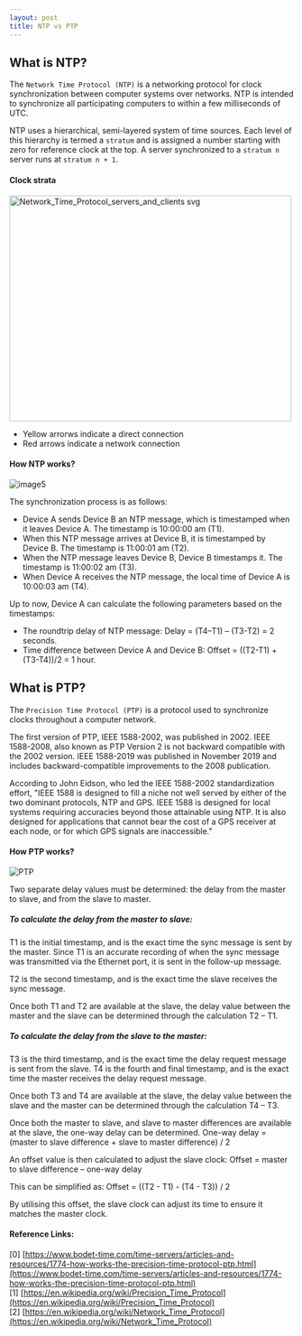 ```yaml
---
layout: post
title: NTP vs PTP
---
```


## What is NTP? 

The `Network Time Protocol (NTP)` is a networking protocol for clock synchronization between computer systems 
over networks. NTP is intended to synchronize all participating computers to within a few milliseconds of UTC. 

NTP uses a hierarchical, semi-layered system of time sources. Each level of this hierarchy is termed a `stratum`
and is assigned a number starting with zero for reference clock at the top. A server synchronized to a `stratum n`
server runs at `stratum n + 1`. 

#### Clock strata

<img src="https://user-images.githubusercontent.com/30589773/230826311-a1513df1-c433-4795-923a-c4483ffe6032.png" width = "500" height = "400" alt="Network_Time_Protocol_servers_and_clients svg" align=center />

* Yellow arrorws indicate a direct connection
* Red arrows indicate a network connection


#### How NTP works? 

![image5](https://user-images.githubusercontent.com/30589773/230828797-aba124d4-1685-4aa1-8624-f9f37467c567.png)

The synchronization process is as follows:

- Device A sends Device B an NTP message, which is timestamped when it leaves Device A. The timestamp is 10:00:00 am (T1).
- When this NTP message arrives at Device B, it is timestamped by Device B. The timestamp is 11:00:01 am (T2).
- When the NTP message leaves Device B, Device B timestamps it. The timestamp is 11:00:02 am (T3).
- When Device A receives the NTP message, the local time of Device A is 10:00:03 am (T4).

Up to now, Device A can calculate the following parameters based on the timestamps:

- The roundtrip delay of NTP message: Delay = (T4–T1) – (T3-T2) = 2 seconds.
- Time difference between Device A and Device B: Offset = ((T2-T1) + (T3-T4))/2 = 1 hour.

## What is PTP?

The `Precision Time Protocol (PTP)` is a protocol used to synchronize clocks throughout a computer network. 

The first version of PTP, IEEE 1588-2002, was published in 2002. 
IEEE 1588-2008, also known as PTP Version 2 is not backward compatible with the 2002 version. 
IEEE 1588-2019 was published in November 2019 and includes backward-compatible improvements to the 2008 publication. 

According to John Eidson, who led the IEEE 1588-2002 standardization effort, "IEEE 1588 is designed to 
fill a niche not well served by either of the two dominant protocols, NTP and GPS. IEEE 1588 is designed 
for local systems requiring accuracies beyond those attainable using NTP. It is also designed for applications 
that cannot bear the cost of a GPS receiver at each node, or for which GPS signals are inaccessible."


#### How PTP works? 

![PTP](https://user-images.githubusercontent.com/30589773/230838751-09c066da-a213-4226-b4ea-42ab87e0af08.png)

Two separate delay values must be determined: the delay from the master to slave, and from the slave to master.

##### To calculate the delay from the master to slave:
T1 is the initial timestamp, and is the exact time the sync message is sent by the master. 
Since T1 is an accurate recording of when the sync message was transmitted via the Ethernet port, 
it is sent in the follow-up message.

T2 is the second timestamp, and is the exact time the slave receives the sync message.

Once both T1 and T2 are available at the slave, the delay value between the master and the slave 
can be determined through the calculation T2 – T1.

##### To calculate the delay from the slave to the master:
T3 is the third timestamp, and is the exact time the delay request message is sent from the slave. 
T4 is the fourth and final timestamp, and is the exact time the master receives the delay request message.

Once both T3 and T4 are available at the slave, the delay value between the slave and the master 
can be determined through the calculation T4 – T3.

Once both the master to slave, and slave to master differences are available at the slave, the one-way 
delay can be determined. One-way delay = (master to slave difference + slave to master difference) / 2

An offset value is then calculated to adjust the slave clock:
Offset = master to slave difference – one-way delay

This can be simplified as:
Offset = ((T2 - T1) - (T4 - T3)) / 2

By utilising this offset, the slave clock can adjust its time to ensure it matches the master clock.


#### Reference Links:
[0] [https://www.bodet-time.com/time-servers/articles-and-resources/1774-how-works-the-precision-time-protocol-ptp.html](https://www.bodet-time.com/time-servers/articles-and-resources/1774-how-works-the-precision-time-protocol-ptp.html) \
[1] [https://en.wikipedia.org/wiki/Precision_Time_Protocol](https://en.wikipedia.org/wiki/Precision_Time_Protocol) \
[2] [https://en.wikipedia.org/wiki/Network_Time_Protocol](https://en.wikipedia.org/wiki/Network_Time_Protocol)
